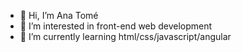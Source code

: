 - 👋 Hi, I’m Ana Tomé
- 👀 I’m interested in front-end web development
- 🌱 I’m currently learning html/css/javascript/angular

<!---
AnaTome225/AnaTome225 is a ✨ special ✨ repository because its `README.md` (this file) appears on your GitHub profile.
You can click the Preview link to take a look at your changes.
--->
